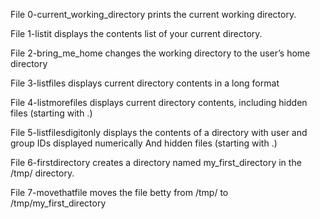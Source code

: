 File 0-current_working_directory prints the current working directory.

File 1-listit displays the contents list of your current directory.

File 2-bring_me_home changes the working directory to the user’s home directory

File 3-listfiles displays current directory contents in a long format

File 4-listmorefiles displays current directory contents, including hidden files (starting with .)

File 5-listfilesdigitonly displays the contents of a directory with user and group IDs displayed numerically
And hidden files (starting with .)

File 6-firstdirectory creates a directory named my_first_directory in the /tmp/ directory.

File 7-movethatfile moves the file betty from /tmp/ to /tmp/my_first_directory

